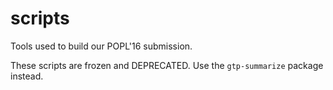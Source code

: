 scripts
===

Tools used to build our POPL'16 submission.

These scripts are frozen and DEPRECATED.
Use the `gtp-summarize` package instead.
